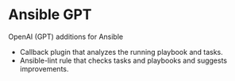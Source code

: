 # Ansible GPT

OpenAI (GPT) additions for Ansible

- Callback plugin that analyzes the running playbook and tasks.
- Ansible-lint rule that checks tasks and playbooks and suggests improvements.
